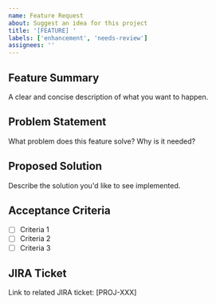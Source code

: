 ```yaml
---
name: Feature Request
about: Suggest an idea for this project
title: '[FEATURE] '
labels: ['enhancement', 'needs-review']
assignees: ''
---
```


## Feature Summary
A clear and concise description of what you want to happen.

## Problem Statement
What problem does this feature solve? Why is it needed?

## Proposed Solution
Describe the solution you'd like to see implemented.

## Acceptance Criteria
- [ ] Criteria 1
- [ ] Criteria 2
- [ ] Criteria 3

## JIRA Ticket
Link to related JIRA ticket: [PROJ-XXX]
